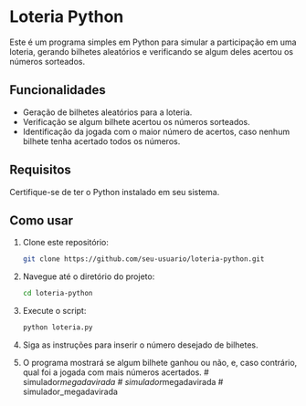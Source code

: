 # Loteria Python

Este é um programa simples em Python para simular a participação em uma loteria, gerando bilhetes aleatórios e verificando se algum deles acertou os números sorteados.

## Funcionalidades

- Geração de bilhetes aleatórios para a loteria.
- Verificação se algum bilhete acertou os números sorteados.
- Identificação da jogada com o maior número de acertos, caso nenhum bilhete tenha acertado todos os números.

## Requisitos

Certifique-se de ter o Python instalado em seu sistema.

## Como usar

1. Clone este repositório:

    ```bash
    git clone https://github.com/seu-usuario/loteria-python.git
    ```

2. Navegue até o diretório do projeto:

    ```bash
    cd loteria-python
    ```

3. Execute o script:

    ```bash
    python loteria.py
    ```

4. Siga as instruções para inserir o número desejado de bilhetes.

5. O programa mostrará se algum bilhete ganhou ou não, e, caso contrário, qual foi a jogada com mais números acertados.
#   s i m u l a d o r _ m e g a d a v i r a d a 
 
 #   s i m u l a d o r _ m e g a d a v i r a d a 
 
 # simulador_megadavirada
